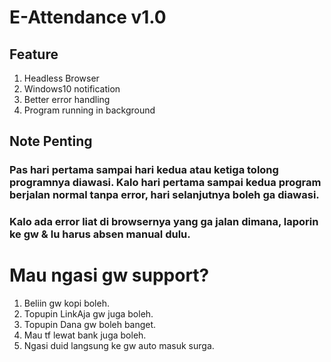 # E-Attendance v1.0

## Feature
1. Headless Browser
2. Windows10 notification
3. Better error handling
4. Program running in background

## Note Penting
### Pas hari pertama sampai hari kedua atau ketiga tolong programnya diawasi. Kalo hari pertama sampai kedua program berjalan normal tanpa error, hari selanjutnya boleh ga diawasi.
### Kalo ada error liat di browsernya yang ga jalan dimana, laporin ke gw & lu harus absen manual dulu.

# Mau ngasi gw support?
1. Beliin gw kopi boleh.
2. Topupin LinkAja gw juga boleh.
3. Topupin Dana gw boleh banget.
4. Mau tf lewat bank juga boleh.
5. Ngasi duid langsung ke gw auto masuk surga.